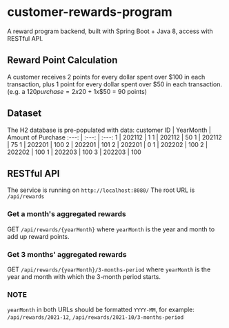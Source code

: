 # customer-rewards-program
A reward program backend, built with Spring Boot + Java 8, access with RESTful API.

## Reward Point Calculation
A customer receives 2 points for every dollar spent over $100 in each transaction, plus 1 point for every
dollar spent over $50 in each transaction.
(e.g. a $120 purchase = 2x$20 + 1x$50 = 90 points)

## Dataset
The H2 database is pre-populated with data:
customer ID | YearMonth | Amount of Purchase 
:---: | :---: | :---: 
1 | 202112 | 1
1 | 202112 | 50
1 | 202112 | 75
1 | 202201 | 100
2 | 202201 | 101
2 | 202201 | 0
1 | 202202 | 100
2 | 202202 | 100
1 | 202203 | 100
3 | 202203 | 100

## RESTful API
The service is running on `http://localhost:8080/`
The root URL is `/api/rewards`
### Get a month's aggregated rewards
GET `/api/rewards/{yearMonth}`
where `yearMonth` is the year and month to add up reward points.
### Get 3 months' aggregated rewards
GET `/api/rewards/{yearMonth}/3-months-period`
where `yearMonth` is the year and month with which the 3-month period starts.
### NOTE
`yearMonth` in both URLs should be formatted `YYYY-MM`, for example:
`/api/rewards/2021-12`, `/api/rewards/2021-10/3-months-period`